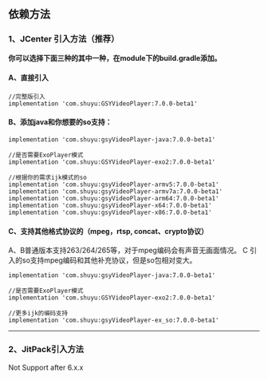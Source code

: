 ## 依赖方法

### 1、JCenter 引入方法（推荐）

**你可以选择下面三种的其中一种，在module下的build.gradle添加。**

#### A、直接引入
```
//完整版引入
implementation 'com.shuyu:GSYVideoPlayer:7.0.0-beta1'

```

#### B、添加java和你想要的so支持：

```
implementation 'com.shuyu:gsyVideoPlayer-java:7.0.0-beta1'

//是否需要ExoPlayer模式
implementation 'com.shuyu:GSYVideoPlayer-exo2:7.0.0-beta1'

//根据你的需求ijk模式的so
implementation 'com.shuyu:gsyVideoPlayer-armv5:7.0.0-beta1'
implementation 'com.shuyu:gsyVideoPlayer-armv7a:7.0.0-beta1'
implementation 'com.shuyu:gsyVideoPlayer-arm64:7.0.0-beta1'
implementation 'com.shuyu:gsyVideoPlayer-x64:7.0.0-beta1'
implementation 'com.shuyu:gsyVideoPlayer-x86:7.0.0-beta1'

```

#### C、支持其他格式协议的（mpeg，rtsp, concat、crypto协议）

A、B普通版本支持263/264/265等，对于mpeg编码会有声音无画面情况。
C 引入的so支持mpeg编码和其他补充协议，但是so包相对变大。
 
```
implementation 'com.shuyu:gsyVideoPlayer-java:7.0.0-beta1'

//是否需要ExoPlayer模式
implementation 'com.shuyu:GSYVideoPlayer-exo2:7.0.0-beta1'

//更多ijk的编码支持
implementation 'com.shuyu:gsyVideoPlayer-ex_so:7.0.0-beta1'

```

--------------------------------------------------------------------------------

### 2、JitPack引入方法

Not Support after 6.x.x 